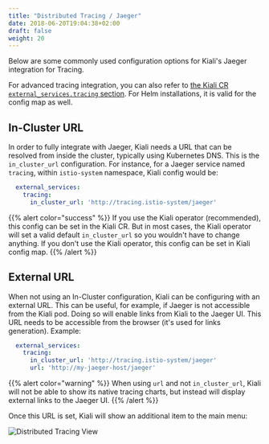 ```yaml
---
title: "Distributed Tracing / Jaeger"
date: 2018-06-20T19:04:38+02:00
draft: false
weight: 20
---
```


Below are some commonly used configuration options for Kiali's Jaeger integration for Tracing.

For advanced tracing integration, you can also refer to [the Kiali CR `external_services.tracing` section](https://github.com/kiali/kiali-operator/blob/master/deploy/kiali/kiali_cr.yaml).  For Helm installations, it is valid for the config map as well.


## In-Cluster URL

In order to fully integrate with Jaeger, Kiali needs a URL that can be resolved from inside the cluster, typically using Kubernetes DNS. This is the `in_cluster_url` configuration. For instance, for a Jaeger service named `tracing`, within `istio-system` namespace, Kiali config would be:

```yaml
  external_services:
    tracing:
      in_cluster_url: 'http://tracing.istio-system/jaeger'
```

{{% alert color="success" %}}
If you use the Kiali operator (recommended), this config can be set in the Kiali CR. But in most cases, the Kiali operator will set a valid default `in_cluster_url` so you wouldn't have to change anything. If you don't use the Kiali operator, this config can be set in Kiali config map.
{{% /alert %}}

## External URL

When not using an In-Cluster configuration, Kiali can be configuring with an external URL. This can be useful, for example, if Jaeger is not accessible from the Kiali pod. Doing so will enable links from Kiali to the Jaeger UI. This URL needs to be accessible from the browser (it's used for links generation). Example:

```yaml
  external_services:
    tracing:
      in_cluster_url: 'http://tracing.istio-system/jaeger'
      url: 'http://my-jaeger-host/jaeger'
```

{{% alert color="warning" %}}
When using `url` and not `in_cluster_url`, Kiali will not be able to show its native tracing charts, but instead will display external links to the Jaeger UI.
{{% /alert %}}

Once this URL is set, Kiali will show an additional item to the main menu:

![Distributed Tracing View](/images/documentation/configuration/trace-external.png)


